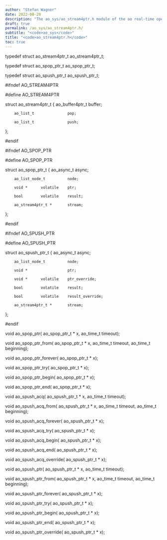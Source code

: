 ```yaml
---
author: "Stefan Wagner"
date: 2022-08-29
description: "The ao_sys/ao_stream4ptr.h module of the ao real-time operating system."
draft: true
permalink: /ao_sys/ao_stream4ptr.h/ 
subtitle: "<code>ao_sys</code>"
title: "<code>ao_stream4ptr.h</code>"
toc: true
---
```


typedef struct  ao_stream4ptr_t ao_stream4ptr_t;

typedef struct  ao_spop_ptr_t   ao_spop_ptr_t;

typedef struct  ao_spush_ptr_t  ao_spush_ptr_t;

#ifndef AO_STREAM4PTR

#define AO_STREAM4PTR

struct  ao_stream4ptr_t
{
        ao_buffer4ptr_t         buffer;

        ao_list_t               pop;

        ao_list_t               push;
};

#endif

#ifndef AO_SPOP_PTR

#define AO_SPOP_PTR

struct  ao_spop_ptr_t
{
        ao_async_t              async;

        ao_list_node_t          node;

        void *      volatile    ptr;

        bool        volatile    result;

        ao_stream4ptr_t *       stream;
};

#endif

#ifndef AO_SPUSH_PTR

#define AO_SPUSH_PTR

struct  ao_spush_ptr_t
{
        ao_async_t              async;

        ao_list_node_t          node;

        void *                  ptr;

        void *      volatile    ptr_override;

        bool        volatile    result;

        bool        volatile    result_override;

        ao_stream4ptr_t *       stream;
};

#endif

void    ao_spop_ptr(            ao_spop_ptr_t * x, ao_time_t timeout);

void    ao_spop_ptr_from(       ao_spop_ptr_t * x, ao_time_t timeout, ao_time_t beginning);

void    ao_spop_ptr_forever(    ao_spop_ptr_t * x);

void    ao_spop_ptr_try(        ao_spop_ptr_t * x);

void    ao_spop_ptr_begin(      ao_spop_ptr_t * x);

void    ao_spop_ptr_end(        ao_spop_ptr_t * x);

void    ao_spush_acq(           ao_spush_ptr_t * x, ao_time_t timeout);

void    ao_spush_acq_from(      ao_spush_ptr_t * x, ao_time_t timeout, ao_time_t beginning);

void    ao_spush_acq_forever(   ao_spush_ptr_t * x);

void    ao_spush_acq_try(       ao_spush_ptr_t * x);

void    ao_spush_acq_begin(     ao_spush_ptr_t * x);

void    ao_spush_acq_end(       ao_spush_ptr_t * x);

void    ao_spush_acq_override(  ao_spush_ptr_t * x);

void    ao_spush_ptr(           ao_spush_ptr_t * x, ao_time_t timeout);

void    ao_spush_ptr_from(      ao_spush_ptr_t * x, ao_time_t timeout, ao_time_t beginning);

void    ao_spush_ptr_forever(   ao_spush_ptr_t * x);

void    ao_spush_ptr_try(       ao_spush_ptr_t * x);

void    ao_spush_ptr_begin(     ao_spush_ptr_t * x);

void    ao_spush_ptr_end(       ao_spush_ptr_t * x);

void    ao_spush_ptr_override(  ao_spush_ptr_t * x);

